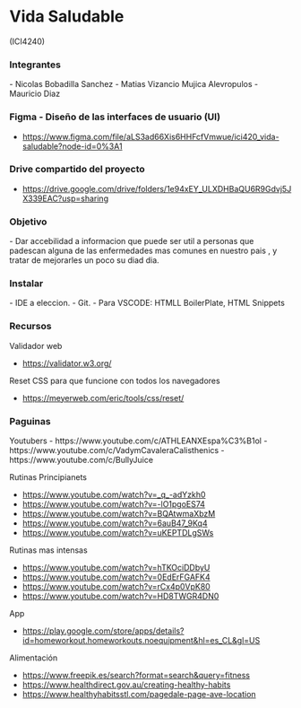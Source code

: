<!--COMENTARIOS-->
# Vida Saludable
(ICI4240)

<h3> Integrantes </h3>
- Nicolas Bobadilla Sanchez
- Matias Vizancio Mujica Alevropulos
- Mauricio Diaz

<h3> Figma - Diseño de las interfaces de usuario (UI) </h3>

- https://www.figma.com/file/aLS3ad66Xis6HHFcfVmwue/ici420_vida-saludable?node-id=0%3A1

<h3> Drive compartido del proyecto </h3>

- https://drive.google.com/drive/folders/1e94xEY_ULXDHBaQU6R9Gdvj5JX339EAC?usp=sharing

<h3> Objetivo </h3>
- Dar accebilidad a informacion que puede ser util a personas que padescan alguna de las enfermedades mas comunes en nuestro pais , y tratar de mejorarles un poco su diad dia.

<h3> Instalar </h3>
- IDE a eleccion.
- Git.
- Para VSCODE: HTMLL BoilerPlate, HTML Snippets

<h3> Recursos </h3>
Validador web

- https://validator.w3.org/

Reset CSS para que funcione con todos los navegadores
- https://meyerweb.com/eric/tools/css/reset/

<h3> Paguinas </h3>
Youtubers
- https://www.youtube.com/c/ATHLEANXEspa%C3%B1ol
- https://www.youtube.com/c/VadymCavaleraCalisthenics
- https://www.youtube.com/c/BullyJuice

Rutinas Principianets
- https://www.youtube.com/watch?v=_q_-adYzkh0
- https://www.youtube.com/watch?v=-lO1pgoES74
- https://www.youtube.com/watch?v=BQAtwmaXbzM
- https://www.youtube.com/watch?v=6auB47_9Kq4
- https://www.youtube.com/watch?v=uKEPTDLgSWs

Rutinas mas intensas
- https://www.youtube.com/watch?v=hTKOciDDbyU
- https://www.youtube.com/watch?v=0EdErFGAFK4
- https://www.youtube.com/watch?v=rCx4p0VpK80
- https://www.youtube.com/watch?v=HD8TWGR4DN0

App
- https://play.google.com/store/apps/details?id=homeworkout.homeworkouts.noequipment&hl=es_CL&gl=US

Alimentación
- https://www.freepik.es/search?format=search&query=fitness
- https://www.healthdirect.gov.au/creating-healthy-habits
- https://www.healthyhabitsstl.com/pagedale-page-ave-location
